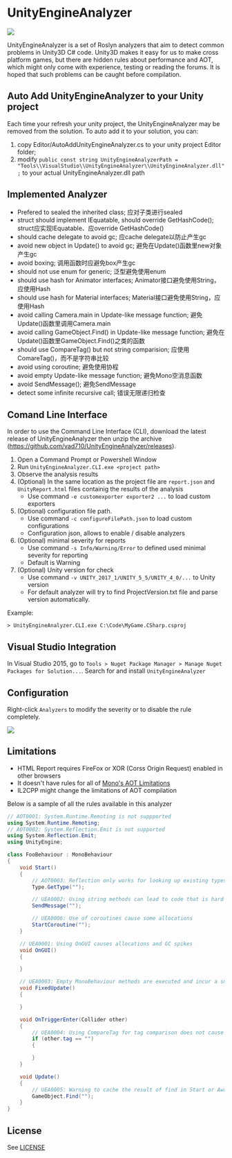 UnityEngineAnalyzer
===================


![](https://raw.githubusercontent.com/meng-hui/UnityEngineAnalyzer/master/Documents/usage.png)

UnityEngineAnalyzer is a set of Roslyn analyzers that aim to detect common problems in Unity3D C# code. Unity3D makes it easy for us to make cross platform games, but there are hidden rules about performance and AOT, which might only come with experience, testing or reading the forums. It is hoped that such problems can be caught before compilation.


Auto Add UnityEngineAnalyzer to your Unity project
---------------------
Each time your refresh your unity project, the UnityEngineAnalyzer may be removed from the solution.
To auto add it to your solution, you can:
1. copy Editor/AutoAddUnityEngineAnalyzer.cs to your unity project Editor folder;
1. modify `public const string UnityEngineAnalyzerPath = "Tools\\VisualStudio\\UnityEngineAnalyzer\\UnityEngineAnalyzer.dll";` to your actual UnityEngineAnalyzer.dll path 

Implemented Analyzer
---------------------
- Prefered to sealed the inherited class; 应对子类进行sealed
- struct should implement IEquatable, should override GetHashCode(); struct应实现IEquatable、应override GetHashCode()
- should cache delegate to avoid gc; 应cache delegate以防止产生gc
- avoid new object in Update() to avoid gc; 避免在Update()函数里new对象产生gc
- avoid boxing; 调用函数时应避免box产生gc
- should not use enum for generic; 泛型避免使用enum
- should use hash for Animator interfaces; Animator接口避免使用String，应使用Hash
- should use hash for Material interfaces; Material接口避免使用String，应使用Hash
- avoid calling Camera.main in Update-like message function; 避免Update()函数里调用Camera.main
- avoid calling GameObject.Find() in Update-like message function; 避免在Update()函数里GameObject.Find()之类的函数
- should use CompareTag() but not string comparision; 应使用ComareTag()，而不是字符串比较
- avoid using coroutine; 避免使用协程
- avoid empty Update-like message function; 避免Mono空消息函数
- avoid SendMessage(); 避免SendMessage
- detect some infinite recursive call; 错误无限递归检查


Comand Line Interface
---------------------

In order to use the Command Line Interface (CLI), download the latest release of UnityEngineAnalyzer then unzip the archive (https://github.com/vad710/UnityEngineAnalyzer/releases).

1. Open a Command Prompt or Powershell Window
1. Run `UnityEngineAnalyzer.CLI.exe <project path>`
1. Observe the analysis results
1. (Optional) In the same location as the project file are `report.json` and `UnityReport.html` files containig the results of the analysis
    * Use command `-e customexporter exporter2 ...` to load custom exporters
1. (Optional) configuration file path.
    * Use command `-c configureFilePath.json` to load custom configurations
	* Configuration json, allows to enable / disable analyzers
1. (Optional) minimal severity for reports
	* Use command `-s Info/Warning/Error` to defined used minimal severity for reporting
	* Default is Warning
1.	(Optional) Unity version for check
	* Use command `-v UNITY_2017_1/UNITY_5_5/UNITY_4_0/...` to Unity version
	* For default analyzer will try to find ProjectVersion.txt file and parse version automatically.

Example:

`> UnityEngineAnalyzer.CLI.exe C:\Code\MyGame.CSharp.csproj` 


Visual Studio Integration
-------------------------

In Visual Studio 2015, go to `Tools > Nuget Package Manager > Manage Nuget Packages for Solution...`. Search for and install `UnityEngineAnalyzer`

Configuration
-------------

Right-click `Analyzers` to modify the severity or to disable the rule completely.

![](https://raw.githubusercontent.com/meng-hui/UnityEngineAnalyzer/master/Documents/configuration.png)

Limitations
-----------

- HTML Report requires FireFox or XOR (Corss Origin Request) enabled in other browsers
- It doesn't have rules for all of [Mono's AOT Limitations](https://developer.xamarin.com/guides/ios/advanced_topics/limitations/)
- IL2CPP might change the limitations of AOT compilation

Below is a sample of all the rules available in this analyzer

```C#
// AOT0001: System.Runtime.Remoting is not suppported
using System.Runtime.Remoting;
// AOT0002: System.Reflection.Emit is not supported
using System.Reflection.Emit;
using UnityEngine;

class FooBehaviour : MonoBehaviour 
{
	void Start()
	{
		// AOT0003: Reflection only works for looking up existing types
		Type.GetType("");

		// UEA0002: Using string methods can lead to code that is hard to maintain
		SendMessage("");

		// UEA0006: Use of coroutines cause some allocations
		StartCoroutine("");
	}

	// UEA0001: Using OnGUI causes allocations and GC spikes
	void OnGUI()
	{

	}

	// UEA0003: Empty MonoBehaviour methods are executed and incur a small overhead
	void FixedUpdate()
	{

	}

	void OnTriggerEnter(Collider other)
	{
		// UEA0004: Using CompareTag for tag comparison does not cause allocations
		if (other.tag == "")
		{

		}
	}

	void Update()
	{
		// UEA0005: Warning to cache the result of find in Start or Awake
		GameObject.Find("");
	}
}
```

License
-------

See [LICENSE](https://raw.githubusercontent.com/meng-hui/UnityEngineAnalyzer/master/LICENSE)

